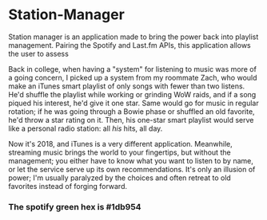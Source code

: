 # Station-Manager

Station manager is an application made to bring the power back into playlist management. Pairing the Spotify and Last.fm APIs, this application allows the user to assess

Back in college, when having a "system" for listening to music was more of a going concern, I picked up a system from my roommate Zach, who would make an iTunes smart playlist of only songs with fewer than two listens. He'd shuffle the playlist while working or grinding WoW raids, and if a song piqued his interest, he'd give it one star. Same would go for music in regular rotation; if he was going through a Bowie phase or shuffled an old favorite, he'd throw a star rating on it. Then, his one-star smart playlist would serve like a personal radio station: all *his* hits, all day.

Now it's 2018, and iTunes is a very different application. Meanwhile, streaming music brings the world to your fingertips, but without the management; you either have to know what you want to listen to by name, or let the service serve up its own recommendations. It's only an illusion of power; I'm usually paralyzed by the choices and often retreat to old favorites instead of forging forward.

### The spotify green hex is #1db954
